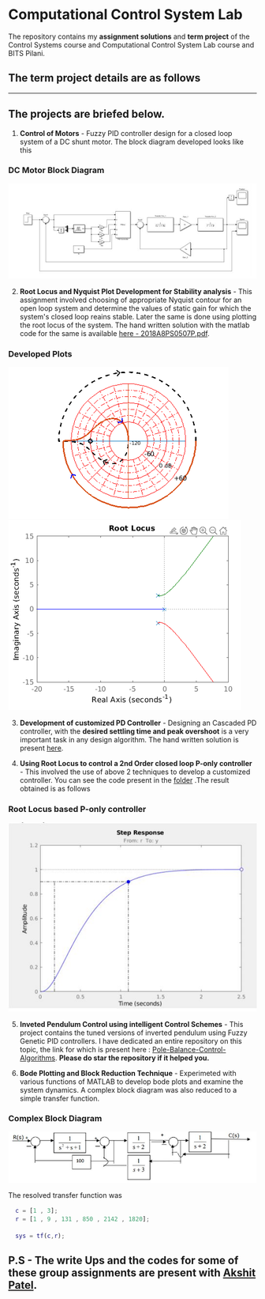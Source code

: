 # Computational Control System Lab

The repository contains my __assignment solutions__ and __term project__ of the Control Systems course and Computational Control System Lab course and BITS Pilani. 

## The term project details are as follows 




---

## The projects are briefed below. 

  1. **Control of Motors** - Fuzzy PID controller design for a closed loop system of a DC shunt motor. The block diagram developed looks like this 

### DC Motor Block Diagram
![Fuzzy PID](https://github.com/Jash-2000/Computational-Control-System-Lab/blob/master/Capture.JPG)
  
  2. **Root Locus and Nyquist Plot Development for Stability analysis** - This assignment involved choosing of appropriate Nyquist contour for an open loop system and determine the values of static gain for which the system's closed loop reains stable. Later the same is done using plotting the root locus of the system. The hand written solution with the matlab code for the same is available [here - 2018A8PS0507P.pdf](https://github.com/Jash-2000/Computational-Control-System-Lab/blob/master/2018A8PS0507P.pdf).

### Developed Plots
  ![Nyquist Plot](https://github.com/Jash-2000/Computational-Control-System-Lab/blob/master/Nyquist%20plot.PNG) 
  ![Root Locus](https://github.com/Jash-2000/Computational-Control-System-Lab/blob/master/Root%20locus.PNG)

  3. **Development of customized PD Controller** - Designing an Cascaded PD controller, with the **desired settling time and peak overshoot** is a very important task in any design algorithm. The hand written solution is present [here](https://github.com/Jash-2000/Computational-Control-System-Lab/blob/master/2018A8PS0507P.pdf).

  4.  **Using Root Locus to control a 2nd Order closed loop P-only controller** - This involved the use of above 2 techniques to develop a customized controller. You can see the code present in the [folder](https://github.com/Jash-2000/Computational-Control-System-Lab/tree/master/Tuning%20of%20P%20controller%20of%202nd%20Order%20system%20using%20Root%20Locus) .The result obtained is as follows 

  ### Root Locus based P-only controller
![Step Response](https://github.com/Jash-2000/Computational-Control-System-Lab/blob/master/Step_Response.JPG)

  5. **Inveted Pendulum Control using intelligent Control Schemes** - This project contains the tuned versions of inverted pendulum using Fuzzy Genetic PID controllers. I have dedicated an entire repository on this topic, the link for which is present here : [Pole-Balance-Control-Algorithms](https://github.com/Jash-2000/Pole-Balance-Control-Algorithms). 
  **Please do star the repository if it helped you.**

  6. **Bode Plotting and Block Reduction Technique** - Experimeted with various functions of MATLAB to develop bode plots and examine the system dynamics. A complex block diagram was also reduced to a simple transfer function. 

  ### Complex Block Diagram 

  ![BD](https://github.com/Jash-2000/Computational-Control-System-Lab/blob/master/Block%20Diagram.JPG)

  The resolved transfer function was 

  ```MATLAB
    c = [1 , 3];
    r = [1 , 9 , 131 , 850 , 2142 , 1820];

    sys = tf(c,r);
  ```

  ## P.S - The write Ups and the codes for some of these group assignments are present with [Akshit Patel](https://github.com/Akshit-Patel/Control-System-Projects).